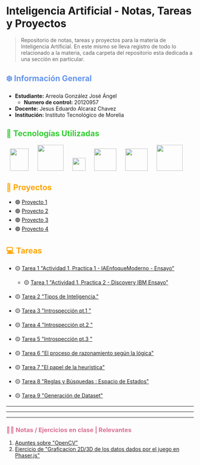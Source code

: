# Inteligencia Artificial - Notas, Tareas y Proyectos
> Repositorio de notas, tareas y proyectos para la materia de Inteligencia Artificial. En este mismo se lleva registro de todo lo relacionado a la materia, cada carpeta del repositorio esta dedicada a una sección en particular.

## <span style="color:Cornflowerblue">❄️ Información General</span>

- **Estudiante:** Arreola González José Ángel
    - **Numero de control:** 20120957
- **Docente:** Jesus Eduardo Alcaraz Chavez
- **Institución:** Instituto Tecnológico de Morelia

## <span style="color:Limegreen">🥪 Tecnologías Utilizadas</span> 
<p align="center">
<img src="https://s3.dualstack.us-east-2.amazonaws.com/pythondotorg-assets/media/community/logos/python-logo-only.png" width="50" height="60" style="margin-right: 20"/>
<img src="https://icon.icepanel.io/Technology/svg/scikit-learn.svg" width="" height="70" style="margin-right: 20"/>
<img src="https://seeklogo.com/images/M/matplotlib-logo-AEB3DC9BB4-seeklogo.com.png" width="" height="35" style="margin-right: 20"/>
<img src="https://pandas.pydata.org/static/img/pandas_white.svg" width="" height="60" style="margin-right: 20"/>
<img src="https://numpy.org/images/logo.svg" width="" height="60" style="margin-right: 20"/>
<img src="https://upload.wikimedia.org/wikipedia/commons/e/e7/Phaser_Logo.png" width="" height="70" style="margin-right: 20"/>
</p>

## <span style="color:orange">🤖 Proyectos</span> 

- 🟢 [Proyecto 1](link-al-proyecto-1)
- 🟢 [Proyecto 2](link-al-proyecto-2)
- 🟢 [Proyecto 3](link-al-proyecto-3)
- 🟢 [Proyecto 4](link-al-proyecto-4)

## <span style="color:orange">💻 Tareas</span> 

- 🟡 [Tarea 1 "Actividad 1, Practica 1 - IAEnfoqueModerno - Ensayo"](Tareas/Ensayos/1.1_LibroIAEnfoqueModerno_Ensayo.md)
    - 🟡 [Tarea 1 "Actividad 1, Practica 2 - Discovery IBM Ensayo"](Tareas/Ensayos/1.2_DiscoveryIBM_Ensayo.md)

- 🟡 [Tarea 2 "Tipos de Inteligencia."](Tareas/Ensayos/2._TeoríaInteligenciasMultiples_Ensayo.md)

- 🟡 [Tarea 3 "Introspección pt.1 "](Tareas/Ensayos/Tarea3_Ajedrez.md)

- 🟡 [Tarea 4 "Introspección pt.2 "](Tareas/Tarea_4_Islas.ipynb)

- 🟡 [Tarea 5 "Introspección pt.3 "](Tareas/Tarea5_IslasRojas.ipynb)

- 🟡 [Tarea 6 "El proceso de razonamiento según la lógica"](link-a-la-tarea-3)

- 🟡 [Tarea 7 "El papel de la heurística"](link-a-la-tarea-3)

- 🟡 [Tarea 8 "Reglas y Búsquedas : Espacio de Estados"](link-a-la-tarea-3)

- 🟡 [Tarea 9 "Generación de Dataset"](link-a-la-tarea-3)

---
---
---
### <span style="color:Palevioletred">✍🏽 Notas / Ejercicios en clase | Relevantes</span> 

1. [Apuntes sobre "OpenCV"](link-a-la-tarea-1)
2. [Ejercicio de "Graficacion 2D/3D de los datos dados por el juego en Phaser.js"](link-a-la-tarea-2)

